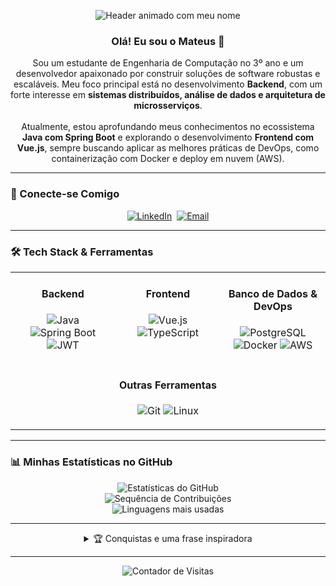 <p align="center">
  <img src="https://capsule-render.vercel.app/api?type=waving&color=0:1a1a1a,100:00c896&height=220&section=header&text=Mateus%20Mantovi%20Costa&fontSize=45&fontColor=ffffff&animation=fadeIn" alt="Header animado com meu nome"/>
</p>

<div align="center">
  
### Olá! Eu sou o Mateus 👋

<p align="center">
Sou um estudante de Engenharia de Computação no 3º ano e um desenvolvedor apaixonado por construir soluções de software robustas e escaláveis. Meu foco principal está no desenvolvimento <strong>Backend</strong>, com um forte interesse em <strong>sistemas distribuídos, análise de dados e arquitetura de microsserviços</strong>.
<br><br>
Atualmente, estou aprofundando meus conhecimentos no ecossistema <strong>Java com Spring Boot</strong> e explorando o desenvolvimento <strong>Frontend com Vue.js</strong>, sempre buscando aplicar as melhores práticas de DevOps, como containerização com Docker e deploy em nuvem (AWS).
</p>

</div>

---

### 🚀 Conecte-se Comigo
<p align="center">
<a href="https://linkedin.com/in/mateusmantovi" target="_blank"><img src="https://img.shields.io/badge/LinkedIn-%230077B5.svg?style=for-the-badge&logo=linkedin&logoColor=white" alt="LinkedIn"/></a>&nbsp;
<a href="mailto:mateusmantovi@gmail.com"><img src="https://img.shields.io/badge/Email-D14836?style=for-the-badge&logo=gmail&logoColor=white" alt="Email"/></a>
</p>

---

### 🛠️ Tech Stack & Ferramentas

<table align="center" width="100%">
  <tr align="center">
    <td valign="top" width="33%">
      <h4 align="center">Backend</h4>
      <p align="center">
        <img src="https://img.shields.io/badge/Java-%23ED8B00.svg?style=for-the-badge&logo=openjdk&logoColor=white" alt="Java"/>
        <img src="https://img.shields.io/badge/SpringBoot-6DB33F.svg?style=for-the-badge&logo=springboot&logoColor=white" alt="Spring Boot"/>
        <img src="https://img.shields.io/badge/JWT-black?style=for-the-badge&logo=JSON%20web%20tokens" alt="JWT"/>
      </p>
    </td>
    <td valign="top" width="33%">
      <h4 align="center">Frontend</h4>
      <p align="center">
        <img src="https://img.shields.io/badge/Vue.js-35495E?style=for-the-badge&logo=vue.js&logoColor=4FC08D" alt="Vue.js"/>
        <img src="https://img.shields.io/badge/TypeScript-%23007ACC.svg?style=for-the-badge&logo=typescript&logoColor=white" alt="TypeScript"/>
      </p>
    </td>
    <td valign="top" width="33%">
      <h4 align="center">Banco de Dados & DevOps</h4>
      <p align="center">
        <img src="https://img.shields.io/badge/PostgreSQL-%23316192.svg?style=for-the-badge&logo=postgresql&logoColor=white" alt="PostgreSQL"/>
        <img src="https://img.shields.io/badge/Docker-%230db7ed.svg?style=for-the-badge&logo=docker&logoColor=white" alt="Docker"/>
        <img src="https://img.shields.io/badge/AWS-%23FF9900.svg?style=for-the-badge&logo=amazon-aws&logoColor=white" alt="AWS"/>
      </p>
    </td>
  </tr>
  <tr align="center">
    <td colspan="3" valign="top">
      <h4 align="center">Outras Ferramentas</h4>
      <p align="center">
        <img src="https://img.shields.io/badge/Git-%23F05033.svg?style=for-the-badge&logo=git&logoColor=white" alt="Git"/>
        <img src="https://img.shields.io/badge/Linux-%23FCC624.svg?style=for-the-badge&logo=linux&logoColor=black" alt="Linux"/>
      </p>
    </td>
  </tr>
</table>

---

### 📊 Minhas Estatísticas no GitHub
<p align="center">
  <img src="https://github-readme-stats.vercel.app/api?username=MateusMantovi&theme=aura&hide_border=true&include_all_commits=true&count_private=true" alt="Estatísticas do GitHub" />
  <br/>
  <img src="https://github-readme-streak-stats.vercel.app/?user=MateusMantovi&theme=aura&hide_border=true" alt="Sequência de Contribuições" />
  <br/>
  <img src="https://github-readme-stats.vercel.app/api/top-langs/?username=MateusMantovi&theme=aura&hide_border=true&layout=compact" alt="Linguagens mais usadas" />
</p>

---

<details align="center">
  <summary>🏆 Conquistas e uma frase inspiradora</summary>
  <br>
  
  <p align="center">
    <img src="https://github-profile-trophy.vercel.app/?username=MateusMantovi&theme=radical&no-frame=false&no-bg=true&margin-w=4" alt="Troféus do GitHub"/>
  </p>
  
  <p align="center">
    <img src="https://quotes-github-readme.vercel.app/api?type=horizontal&theme=radical" alt="Frase do dia para desenvolvedores"/>
  </p>
</details>

---

<p align="center">
  <img src="https://visitcount.itsvg.in/api?id=MateusMantovi&label=Visualizações%20do%20Perfil&color=1&icon=5&pretty=true" alt="Contador de Visitas"/>
</p>
